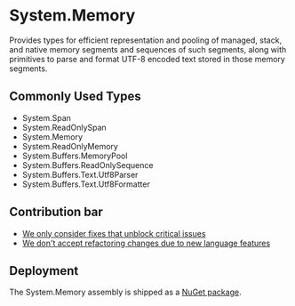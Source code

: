 # System.Memory

Provides types for efficient representation and pooling of managed, stack, and native memory segments and sequences of such segments, along with primitives to parse and format UTF-8 encoded text stored in those memory segments.

## Commonly Used Types

- System.Span
- System.ReadOnlySpan
- System.Memory
- System.ReadOnlyMemory
- System.Buffers.MemoryPool
- System.Buffers.ReadOnlySequence
- System.Buffers.Text.Utf8Parser
- System.Buffers.Text.Utf8Formatter

## Contribution bar

- [We only consider fixes that unblock critical issues](https://github.com/dotnet/runtime/blob/main/src/libraries/README.md#primary-bar)
- [We don't accept refactoring changes due to new language features](https://github.com/dotnet/runtime/blob/main/src/libraries/README.md#secondary-bars)

## Deployment

The System.Memory assembly is shipped as a [NuGet package](https://www.nuget.org/packages/System.Memory).